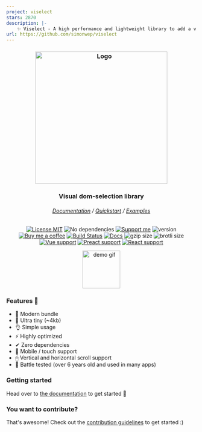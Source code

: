 ```yaml
---
project: viselect
stars: 2870
description: |-
    ✨ Viselect - A high performance and lightweight library to add a visual way of selecting elements, just like on your Desktop. Zero dependencies, super small. Support for major frameworks!
url: https://github.com/simonwep/viselect
---
```


<h3 align="center">
  <img alt="Logo" src="https://user-images.githubusercontent.com/30767528/123517467-622b0f80-d6a1-11eb-9bf3-abcb4928a89e.png" width="350"/>
</h3>

<h3 align="center">
  Visual dom-selection library
</h3>

<h6 align="center">
  <a href="https://simonwep.github.io/viselect/">Documentation</a> /
  <a href="https://simonwep.github.io/viselect/pages/quickstart.html">Quickstart</a> /
  <a href="https://simonwep.github.io/viselect/pages/examples.html">Examples</a>
</h6>

<p align="center">
  <a href="https://choosealicense.com/licenses/mit/"><img
    alt="License MIT"
    src="https://img.shields.io/badge/license-MIT-ae15cc.svg"></a>
  <img alt="No dependencies"
    src="https://img.shields.io/badge/dependencies-none-8115cc.svg">
  <a href="https://github.com/sponsors/Simonwep"><img
    alt="Support me"
    src="https://img.shields.io/badge/github-support-6a15cc.svg"></a>
  <img alt="version" src="https://img.shields.io/github/lerna-json/v/simonwep/viselect?color=%233d24c9&label=version">
  <a href="https://www.buymeacoffee.com/aVc3krbXQ"><img
    alt="Buy me a coffee"
    src="https://img.shields.io/badge/%F0%9F%8D%BA-buy%20me%20a%20beer-%23FFDD00"></a>
  <a href="https://github.com/simonwep/viselect/actions/workflows/main.yml"><img
    alt="Build Status"
    src="https://github.com/simonwep/viselect/actions/workflows/main.yml/badge.svg"></a>
  <a href="https://github.com/simonwep/viselect/actions/workflows/deploy.yml"><img
    alt="Docs"
    src="https://github.com/simonwep/viselect/actions/workflows/deploy.yml/badge.svg"></a>
  <img alt="gzip size" src="https://img.badgesize.io/https://cdn.jsdelivr.net/npm/@viselect/vanilla/dist/viselect.umd.js?compression=gzip">
  <img alt="brotli size" src="https://img.badgesize.io/https://cdn.jsdelivr.net/npm/@viselect/vanilla/dist/viselect.umd.js?compression=brotli">
  <a href="https://v3.vuejs.org"><img
    alt="Vue support"
    src="https://img.shields.io/badge/✔-vue-%2340B581"></a>
  <a href="https://preactjs.com/"><img
    alt="Preact support"
    src="https://img.shields.io/badge/✔-preact-%236337B1"></a>
  <a href="https://reactjs.org"><img
    alt="React support"
    src="https://img.shields.io/badge/✔-react-%2359D7FF"></a>
</p>

<p align="center">
  <img height="100" alt="demo gif" src="https://github.com/user-attachments/assets/7700280d-f388-4c49-bce6-391fb5e338e7">
</p>

### Features 🤘

* 🌟 Modern bundle
* 🔩 Ultra tiny (~4kb)
* 👌 Simple usage
* ⚡ Highly optimized
* ✔ Zero dependencies
* 📱 Mobile / touch support
* 🖱 Vertical and horizontal scroll support
* 💪 Battle tested (over 6 years old and used in many apps)

### Getting started

Head over to [the documentation](https://simonwep.github.io/viselect) to get started 🚀

### You want to contribute?

That's awesome! Check out the [contribution guidelines](./.github/CONTRIBUTING.md) to get started :)

